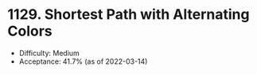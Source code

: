 # 1129. Shortest Path with Alternating Colors
- Difficulty: Medium
- Acceptance: 41.7% (as of 2022-03-14)
